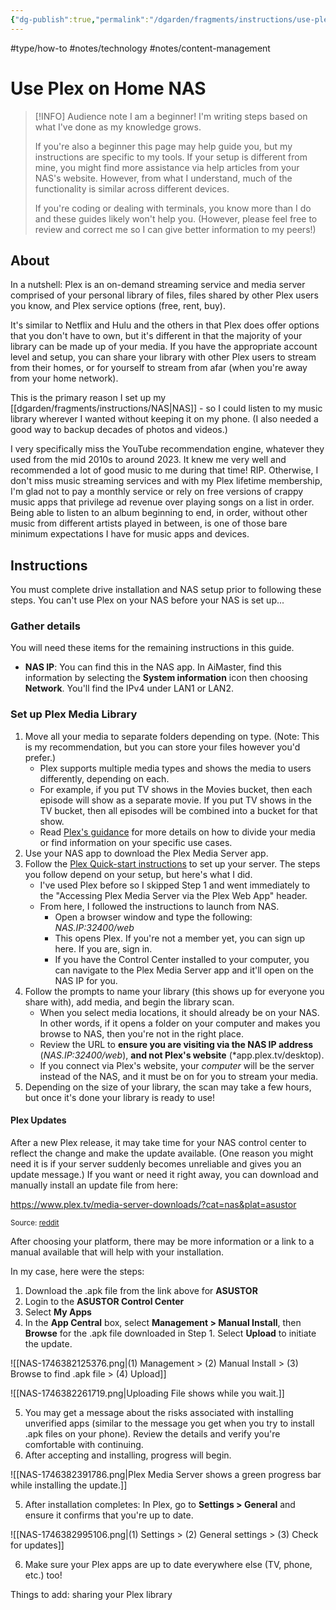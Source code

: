 ```yaml
---
{"dg-publish":true,"permalink":"/dgarden/fragments/instructions/use-plex-on-home-nas/","created":"2025-08-18T14:04:11.613-04:00","updated":"2025-08-18T14:19:57.874-04:00"}
---
```


#type/how-to #notes/technology #notes/content-management 
# Use Plex on Home NAS

> [!INFO] Audience note
> I am a beginner! I'm writing steps based on what I've done as my knowledge grows. 
> 
> If you're also a beginner this page may help guide you, but my instructions are specific to my tools. If your setup is different from mine, you might find more assistance via help articles from your NAS's website. However, from what I understand, much of the functionality is similar across different devices.
> 
> If you're coding or dealing with terminals, you know more than I do and these guides likely won't help you. (However, please feel free to review and correct me so I can give better information to my peers!)

## About
In a nutshell: Plex is an on-demand streaming service and media server comprised of your personal library of files, files shared by other Plex users you know, and Plex service options (free, rent, buy).

It's similar to Netflix and Hulu and the others in that Plex does offer options that you don't have to own, but it's different in that the majority of your library can be made up of your media. If you have the appropriate account level and setup, you can share your library with other Plex users to stream from their homes, or for yourself to stream from afar (when you're away from your home network). 

This is the primary reason I set up my [[dgarden/fragments/instructions/NAS\|NAS]] - so I could listen to my music library wherever I wanted without keeping it on my phone. (I also needed a good way to backup decades of photos and videos.)

I very specifically miss the YouTube recommendation engine, whatever they used from the mid 2010s to around 2023. It knew me very well and recommended a lot of good music to me during that time! RIP. Otherwise, I don't miss music streaming services and with my Plex lifetime membership, I'm glad not to pay a monthly service or rely on free versions of crappy music apps that privilege ad revenue over playing songs on a list in order. Being able to listen to an album beginning to end, in order, without other music from different artists played in between, is one of those bare minimum expectations I have for music apps and devices.

## Instructions
You must complete drive installation and NAS setup prior to following these steps. You can't use Plex on your NAS before your NAS is set up...
### Gather details
You will need these items for the remaining instructions in this guide. 

* **NAS IP**: You can find this in the NAS app.
	In AiMaster, find this information by selecting the **System information** icon then choosing **Network**. You'll find the IPv4 under LAN1 or LAN2.
### Set up Plex Media Library
1. Move all your media to separate folders depending on type. (Note: This is my recommendation, but you can store your files however you'd prefer.)
	- Plex supports multiple media types and shows the media to users differently, depending on each. 
	- For example, if you put TV shows in the Movies bucket, then each episode will show as a separate movie. If you put TV shows in the TV bucket, then all episodes will be combined into a bucket for that show.
	- Read [Plex's guidance](https://support.plex.tv/articles/) for more details on how to divide your media or find information on your specific use cases.
2. Use your NAS app to download the Plex Media Server app.
3. Follow the [Plex Quick-start instructions](https://support.plex.tv/articles/200264746-quick-start-step-by-step-guides/) to set up your server. The steps you follow depend on your setup, but here's what I did.
	- I've used Plex before so I skipped Step 1 and went immediately to the "Accessing Plex Media Server via the Plex Web App" header.
	- From here, I followed the instructions to launch from NAS.
		- Open a browser window and type the following: *NAS.IP:32400/web*
		- This opens Plex. If you're not a member yet, you can sign up here. If you are, sign in.
		- If you have the Control Center installed to your computer, you can navigate to the Plex Media Server app and it'll open on the NAS IP for you.
4. Follow the prompts to name your library (this shows up for everyone you share with), add media, and begin the library scan. 
	- When you select media locations, it should already be on your NAS. In other words, if it opens a folder on your computer and makes you browse to NAS, then you're not in the right place.
	- Review the URL to **ensure you are visiting via the NAS IP address** (*NAS.IP:32400/web*), **and not Plex's website** (*app.plex.tv/desktop).
	- If you connect via Plex's website, your *computer* will be the server instead of the NAS, and it must be on for you to stream your media.
5. Depending on the size of your library, the scan may take a few hours, but once it's done your library is ready to use!

#### Plex Updates
After a new Plex release, it may take time for your NAS control center to reflect the change and make the update available. (One reason you might need it is if your server suddenly becomes unreliable and gives you an update message.) If you want or need it right away, you can download and manually install an update file from here:

https://www.plex.tv/media-server-downloads/?cat=nas&plat=asustor

<small>Source: <a href="https://www.reddit.com/r/synology/comments/1baub57/why_cant_i_update_plex_on_my_synology_nas_anymore">reddit</a></small>

After choosing your platform, there may be more information or a link to a manual available that will help with your installation.

In my case, here were the steps:
1. Download the .apk file from the link above for **ASUSTOR**
2. Login to the **ASUSTOR Control Center**
3. Select **My Apps**
4. In the **App Central** box, select **Management > Manual Install**, then **Browse** for the .apk file downloaded in Step 1. Select **Upload** to initiate the update.

![[NAS-1746382125376.png\|(1) Management > (2) Manual Install > (3) Browse to find .apk file > (4) Upload]]

![[NAS-1746382261719.png\|Uploading File shows while you wait.]]

5. You may get a message about the risks associated with installing unverified apps (similar to the message you get when you try to install .apk files on your phone). Review the details and verify you're comfortable with continuing.
6. After accepting and installing, progress will begin.

![[NAS-1746382391786.png\|Plex Media Server shows a green progress bar while installing the update.]]

5. After installation completes: In Plex, go to **Settings > General** and ensure it confirms that you're up to date.

![[NAS-1746382995106.png\|(1) Settings > (2) General settings > (3) Check for updates]]

6. Make sure your Plex apps are up to date everywhere else (TV, phone, etc.) too!


Things to add: sharing your Plex library 